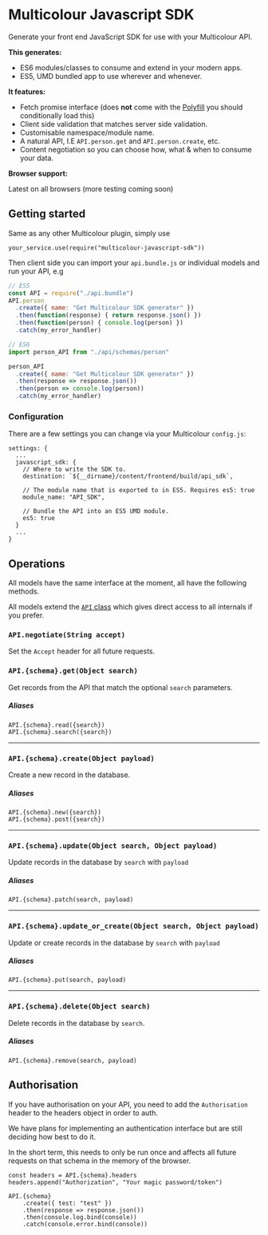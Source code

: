 # Multicolour Javascript SDK

Generate your front end JavaScript SDK for use with your Multicolour API.

**This generates:**

* ES6 modules/classes to consume and extend in your modern apps.
* ES5, UMD bundled app to use wherever and whenever.

**It features:**

* Fetch promise interface (does **not** come with the [Polyfill](https://github.com/github/fetch) you should conditionally load this)
* Client side validation that matches server side validation.
* Customisable namespace/module name.
* A natural API, I.E `API.person.get` and `API.person.create`, etc.
* Content negotiation so you can choose how, what & when to consume your data.

**Browser support:**

Latest on all browsers (more testing coming soon)

## Getting started

Same as any other Multicolour plugin, simply use

```
your_service.use(require("multicolour-javascript-sdk"))
```

Then client side you can import your `api.bundle.js` or individual models and run your API, e.g

```js
// ES5
const API = require("./api.bundle")
API.person
  .create({ name: "Get Multicolour SDK generator" })
  .then(function(response) { return response.json() })
  .then(function(person) { console.log(person) })
  .catch(my_error_handler)

// ES6
import person_API from "./api/schemas/person"

person_API
  .create({ name: "Get Multicolour SDK generator" })
  .then(response => response.json())
  .then(person => console.log(person))
  .catch(my_error_handler)
```

### Configuration

There are a few settings you can change via your Multicolour `config.js`:

```
settings: {
  ...
  javascript_sdk: {
    // Where to write the SDK to.
    destination: `${__dirname}/content/frontend/build/api_sdk`,

    // The module name that is exported to in ES5. Requires es5: true
    module_name: "API_SDK",

    // Bundle the API into an ES5 UMD module.
    es5: true
  }
  ...
}
```

## Operations

All models have the same interface at the moment, all have the following methods.

All models extend the [`API` class](https://github.com/Multicolour/javascript-sdk/blob/master/templates/api.js) which gives direct access to all internals if you prefer.

### `API.negotiate(String accept)`

Set the `Accept` header for all future requests.

### `API.{schema}.get(Object search)`

Get records from the API that match the optional `search` parameters.

##### Aliases

```
API.{schema}.read({search})
API.{schema}.search({search})
```

----

### `API.{schema}.create(Object payload)`

Create a new record in the database.

##### Aliases

```
API.{schema}.new({search})
API.{schema}.post({search})
```

----

### `API.{schema}.update(Object search, Object payload)`

Update records in the database by `search` with `payload`

##### Aliases

`API.{schema}.patch(search, payload)`

----

### `API.{schema}.update_or_create(Object search, Object payload)`

Update or create records in the database by `search` with `payload`

##### Aliases

`API.{schema}.put(search, payload)`

----

### `API.{schema}.delete(Object search)`

Delete records in the database by `search`.

##### Aliases

`API.{schema}.remove(search, payload)`

## Authorisation

If you have authorisation on your API, you need to add the `Authorisation` header to the headers object in order to auth.

We have plans for implementing an authentication interface but are still deciding how best to do it.

In the short term, this needs to only be run once and affects all future requests on that schema in the memory of the browser.

```
const headers = API.{schema}.headers
headers.append("Authorization", "Your magic password/token")

API.{schema}
    .create({ test: "test" })
    .then(response => response.json())
    .then(console.log.bind(console))
    .catch(console.error.bind(console))
```
